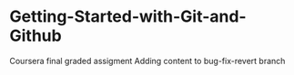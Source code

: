 # Getting-Started-with-Git-and-Github
Coursera final graded assigment
Adding content to bug-fix-revert branch